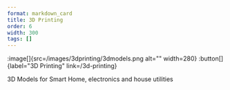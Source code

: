 ```yaml
---
format: markdown_card
title: 3D Printing
order: 6
width: 300
tags: []
---
```


:image[]{src=/images/3dprinting/3dmodels.png alt="" width=280}
:button[]{label="3D Printing" link=/3d-printing}

3D Models for Smart Home, electronics and house utilities

